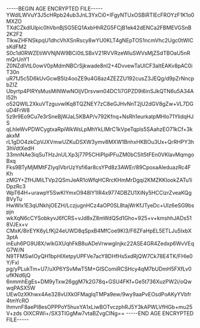 -----BEGIN AGE ENCRYPTED FILE-----
YWdlLWVuY3J5cHRpb24ub3JnL3YxCi0+IFgyNTUxOSBiRTlEcFROYzF1K1o0MXZO
TXdCZkdIUlpic0hVbnBjSG5EQ1AxbHhRZG5FCjB1ek42dENCa2FBMEVGSnB2K2F2
TlkwZHFNSkpqU1dhcVhXSnRscy8wYU0KLT4gNEpTOS1ncmVhc2Ugc0tWICsKdFM2
S0c1d0RWZEtiWVNjNW9BCi0tLSBxV21RVVRzeWluSWVsMjZSdTBOaU5nRmQrUnY1
Z0NZdlVtL0owV0pMdmNBCrSjkwade8nI2+4DvvewTaUlCF3altEAKv8pAC0iT30n
uR7fJ5c5D6kUvGcwB5lz4ooZE9u4G8az4ZEZZU192cusZ3JEQg/d9pZrNncpbZIZ
Ubyrtp4PIRYsMusMiNWwNOljVDrsvwn04DC1i7GPZD9i6inSJkQTN6u5A34AI52h
o52QWIL2XkuVTzguvwIKq8TQZNEY7zC8eGJHvNnT2jU2dGV8gZw+VL7DGuD4FrW8
5z9r9Eo9Cu7e3rSneBjWJaL5KBAP/v792Kfnq+NsRh1eurkatpMHlo71YlidqHJS
qLhIeWvPDWCygtxaRpiWkWsLpMhYkLlMrC1kVpeTqpls5SAahzEO71kCf+3kakxM
rL1gDO4zkCpVJXVmwUZKuDSXW3ymv8MXW1BnhxHKBOu3Ux+QrRHPY3h3hVdtXedH
33mnNAe3iqSuTHzJnULXp3j77P5CHiPIpiPFuZM0bC5It5tFEn0VKlavMqmgoBxq
Fks9BTyMjMMtFZIyqIVbrUzYsfi6ar8csYPd8z3AWEr/89CpoxaAleduazRc4FKh
zMGY+ZfHJMiLTVp2QSmJeAR1oWfqHCRrcKHmMrDgqi2KMZKKlookZATu1iDpzRc3
WpT64H+urawpY5SwKIYmxO948lY1IR4x9774DBZU1XiNy5HCCizrZveaKQgBVyTu
HwWlx1E3qUNkhjOEZH/LczjugnHCz4aOP0SL8tajWrKfJTyeDc+UIz6eSG9bspjn
wkXqN6cCYSobkyvJ6fCRS+vJd8xZ8mWdQSd1Gho+925+v+kmshhJADs518VJEx+v
CMxK/8irEYK6yLfKj24eUWD8qSpxB4MfCoe9Kl3/F6ZFaHpEL5ETLJu5IxbX3ptA
inEuh6PG9U8X/wlkGXUqhFkB8uADeVrwwgInjkc22ASE4GR4Zedxp6WvVEqG7W/N
N9TFMSwIOyQH1bpHlXetpyUPFVe7acY8DHfHs5xdRjQW7Ck78E4TK/FHle0Y/Fxl
pg/yPLukTm+U7/uXP6YSvMwT5M+GISComiRCSHcy4qM7bUDmH5FXfLv0ufKNd6jQ
6nmmhEgEs+DM9yTxw26ggM7k2G78q+GSU4FKf+Ge5t736XuzPW2i/oQwwqPASX5W
UEw0zXKhwx4Ae328vUXk0FMaglqTMPa9ew/9wy9aaPvEOsdPoAKyYVbfr4tmYcRO
lhmvnF8aePl8esOPPPoY5huxYA1xLiwBOTvczphRJ5Y3kAPWLVfHGb+mu25V+zds
OIXCRWi+/SX3TIGgMw7vtaBZvgCINg==
-----END AGE ENCRYPTED FILE-----
